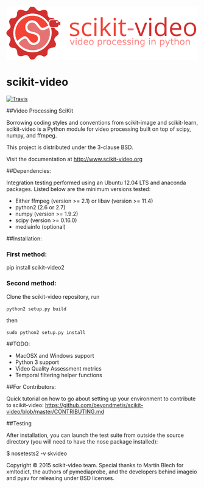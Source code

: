 
![scikit-video logo](doc/images/scikit-video.png)


scikit-video
============

[![Travis](https://api.travis-ci.org/scikit-video/scikit-video.png?branch=master)](https://travis-ci.org/scikit-video/scikit-video)

##Video Processing SciKit

Borrowing coding styles and conventions from scikit-image and scikit-learn,
scikit-video is a Python module for video processing built on top of 
scipy, numpy, and ffmpeg.

This project is distributed under the 3-clause BSD.

Visit the documentation at http://www.scikit-video.org

##Dependencies:

Integration testing performed using an Ubuntu 12.04 LTS and anaconda packages. Listed below are the minimum versions tested:

- Either ffmpeg (version >= 2.1) or libav (version >= 11.4)
- python2 (2.6 or 2.7)
- numpy (version >= 1.9.2)
- scipy (version >= 0.16.0)
- mediainfo (optional)

##Installation:

### First method:

pip install scikit-video2

### Second method:

Clone the scikit-video repository, run

`python2 setup.py build`

then 

`sudo python2 setup.py install`

##TODO:
- MacOSX and Windows support
- Python 3 support
- Video Quality Assessment metrics
- Temporal filtering helper functions


##For Contributors:

Quick tutorial on how to go about setting up your environment to contribute to scikit-video: https://github.com/beyondmetis/scikit-video/blob/master/CONTRIBUTING.md

##Testing

After installation, you can launch the test suite from outside the source directory (you will need to have the nose package installed):

$ nosetests2 -v skvideo

Copyright &copy; 2015 scikit-video team. Special thanks to Martín Blech for xmltodict, the authors of pymediaprobe, and the developers behind imageio and pyav for releasing under BSD licenses.
